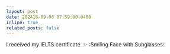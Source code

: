 ```yaml
---
layout: post
date: 202416-09-06 07:59:00-0400
inline: true
related_posts: false
---
```


I received my IELTS certificate. :sparkles: :Smiling Face with Sunglasses:
